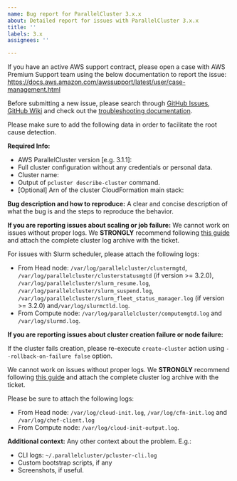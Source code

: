 ```yaml
---
name: Bug report for ParallelCluster 3.x.x
about: Detailed report for issues with ParallelCluster 3.x.x
title: ''
labels: 3.x
assignees: ''

---
```


If you have an active AWS support contract, please open a case with AWS Premium Support team using the below documentation to report the issue:
https://docs.aws.amazon.com/awssupport/latest/user/case-management.html

Before submitting a new issue, please search through [GitHub Issues](https://github.com/aws/aws-parallelcluster/issues?q=is%3Aissue),
[GitHub Wiki](https://github.com/aws/aws-parallelcluster/wiki) and check out the [troubleshooting documentation](https://docs.aws.amazon.com/parallelcluster/latest/ug/troubleshooting.html).

Please make sure to add the following data in order to facilitate the root cause detection.

**Required Info:**
 - AWS ParallelCluster version [e.g. 3.1.1]:
 - Full cluster configuration without any credentials or personal data.
 - Cluster name:
 - Output of `pcluster describe-cluster` command.
 - [Optional] Arn of the cluster CloudFormation main stack:

**Bug description and how to reproduce:**
A clear and concise description of what the bug is and the steps to reproduce the behavior.

**If you are reporting issues about scaling or job failure:**
We cannot work on issues without proper logs. We **STRONGLY** recommend following [this guide](https://docs.aws.amazon.com/parallelcluster/latest/ug/troubleshooting-v3.html#troubleshooting-v3-get-logs) and attach the complete cluster log archive with the ticket.

For issues with Slurm scheduler, please attach the following logs:
* From Head node: `/var/log/parallelcluster/clustermgtd`, `/var/log/parallelcluster/clusterstatusmgtd` (if version >= 3.2.0), `/var/log/parallelcluster/slurm_resume.log`, `/var/log/parallelcluster/slurm_suspend.log`, `/var/log/parallelcluster/slurm_fleet_status_manager.log` (if version >= 3.2.0) and`/var/log/slurmctld.log`. 
* From Compute node:  `/var/log/parallelcluster/computemgtd.log` and `/var/log/slurmd.log`.

**If you are reporting issues about cluster creation failure or node failure:**

If the cluster fails creation, please re-execute `create-cluster` action using `--rollback-on-failure false` option.

We cannot work on issues without proper logs. We **STRONGLY** recommend following [this guide](https://docs.aws.amazon.com/parallelcluster/latest/ug/troubleshooting-v3.html#troubleshooting-v3-get-logs) and attach the complete cluster log archive with the ticket.

Please be sure to attach the following logs:
* From Head node: `/var/log/cloud-init.log`, `/var/log/cfn-init.log` and `/var/log/chef-client.log`
* From Compute node:  `/var/log/cloud-init-output.log`.

**Additional context:**
Any other context about the problem. E.g.:
 - CLI logs: `~/.parallelcluster/pcluster-cli.log`
 - Custom bootstrap scripts, if any
 - Screenshots, if useful.
